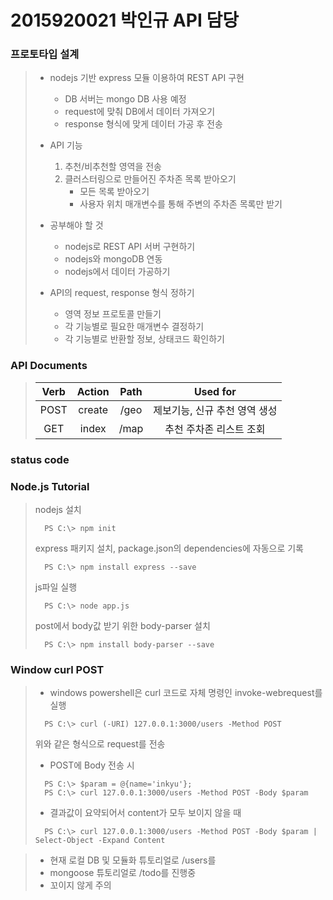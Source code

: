 # 2015920021 박인규 API 담당

### 프로토타입 설계
>   * nodejs 기반 express 모듈 이용하여 REST API 구현
>       - DB 서버는 mongo DB 사용 예정
>       - request에 맞춰 DB에서 데이터 가져오기
>       - response 형식에 맞게 데이터 가공 후 전송
>
>   * API 기능
>       1. 추천/비추천할 영역을 전송
>       2. 클러스터링으로 만들어진 주차존 목록 받아오기
>           - 모든 목록 받아오기
>           - 사용자 위치 매개변수를 통해 주변의 주차존 목록만 받기
>
>   * 공부해야 할 것
>       - nodejs로 REST API 서버 구현하기
>       - nodejs와 mongoDB 연동
>       - nodejs에서 데이터 가공하기
>
>   * API의 request, response 형식 정하기
>       - 영역 정보 프로토콜 만들기
>       - 각 기능별로 필요한 매개변수 결정하기
>       - 각 기능별로 반환할 정보, 상태코드 확인하기

### API Documents
> |Verb|Action|Path|Used for|
> |:---:|:---:|:---:|:---:|
> |POST|create|/geo|제보기능, 신규 추천 영역 생성|
> |GET|index|/map|추천 주차존 리스트 조회|

### status code
> 
> 

### Node.js Tutorial
> nodejs 설치
> ```
>   PS C:\> npm init
> ```
> 
> express 패키지 설치, package.json의 dependencies에 자동으로 기록
> ```
>   PS C:\> npm install express --save
> ```
> 
> js파일 실행
> ```
>   PS C:\> node app.js
> ```
> 
> post에서 body값 받기 위한 body-parser 설치
> ```
>   PS C:\> npm install body-parser --save
> ```

### Window curl POST
> * windows powershell은 curl 코드로 자체 명령인 invoke-webrequest를 실행
> ```
>   PS C:\> curl (-URI) 127.0.0.1:3000/users -Method POST
> ```
> 위와 같은 형식으로 request를 전송
> 
> * POST에 Body 전송 시
> ```
>   PS C:\> $param = @{name='inkyu'};
>   PS C:\> curl 127.0.0.1:3000/users -Method POST -Body $param
> ```
> * 결과값이 요약되어서 content가 모두 보이지 않을 때
> ```
>   PS C:\> curl 127.0.0.1:3000/users -Method POST -Body $param | Select-Object -Expand Content
> ```



> * 현재 로컬 DB 및 모듈화 튜토리얼로 /users를
> * mongoose 튜토리얼로 /todo를 진행중
> * 꼬이지 않게 주의
